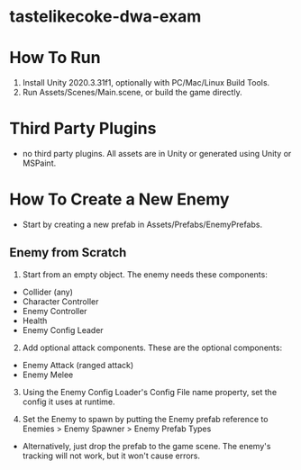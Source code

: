 # tastelikecoke-dwa-exam

# How To Run
1. Install Unity 2020.3.31f1, optionally with PC/Mac/Linux Build Tools.
2. Run Assets/Scenes/Main.scene, or build the game directly.

# Third Party Plugins
- no third party plugins.  All assets are in Unity or generated using Unity or MSPaint.

# How To Create a New Enemy
- Start by creating a new prefab in Assets/Prefabs/EnemyPrefabs.

## Enemy from Scratch
1. Start from an empty object. The enemy needs these components:
  - Collider (any)
  - Character Controller
  - Enemy Controller
  - Health
  - Enemy Config Leader
2. Add optional attack components. These are the optional components:
  - Enemy Attack (ranged attack)
  - Enemy Melee

3. Using the Enemy Config Loader's Config File name property, set the config it uses at runtime.

4. Set the Enemy to spawn by putting the Enemy prefab reference to Enemies > Enemy Spawner > Enemy Prefab Types
  - Alternatively, just drop the prefab to the game scene.  The enemy's tracking will not work, but it won't cause errors.